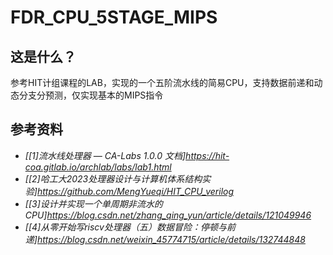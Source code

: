 # FDR_CPU_5STAGE_MIPS

## 这是什么？
参考HIT计组课程的LAB，实现的一个五阶流水线的简易CPU，支持数据前递和动态分支分预测，仅实现基本的MIPS指令
## 参考资料
- *[[1]流水线处理器 — CA-Labs 1.0.0 文档]https://hit-coa.gitlab.io/archlab/labs/lab1.html*
- *[[2]哈工大2023处理器设计与计算机体系结构实验]https://github.com/MengYueqi/HIT_CPU_verilog*
- *[[3]设计并实现一个单周期非流水的CPU]https://blog.csdn.net/zhang_qing_yun/article/details/121049946*
- *[[4]从零开始写riscv处理器（五）数据冒险：停顿与前递]https://blog.csdn.net/weixin_45774715/article/details/132744848*
